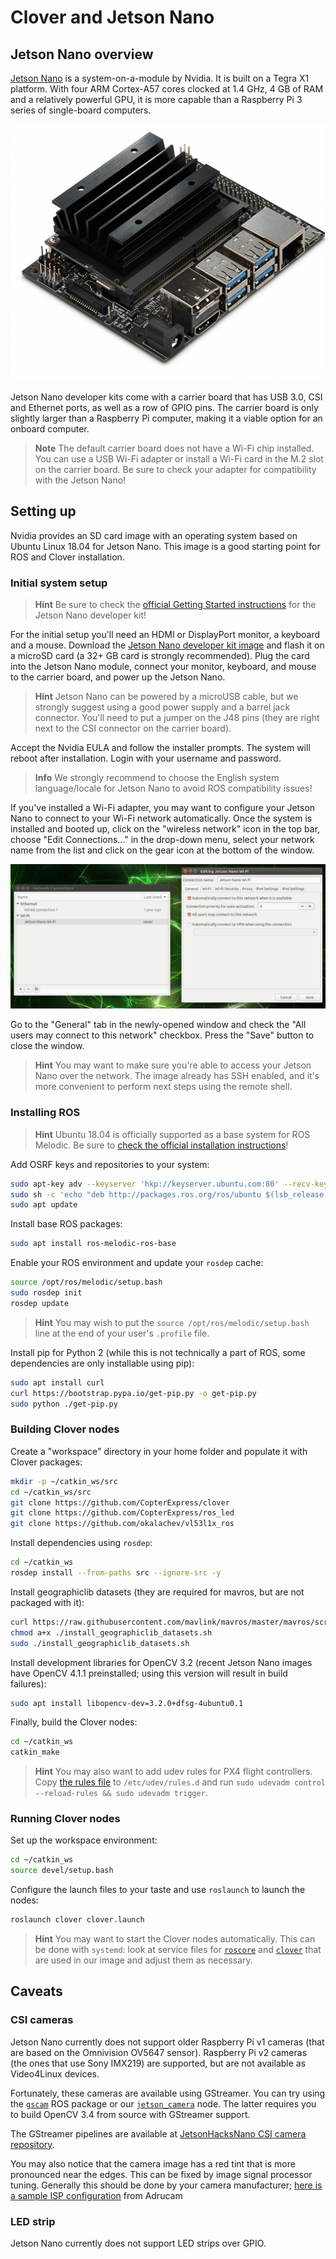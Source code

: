 # Clover and Jetson Nano

## Jetson Nano overview

[Jetson Nano](https://developer.nvidia.com/embedded/jetson-nano-developer-kit) is a system-on-a-module by Nvidia. It is built on a Tegra X1 platform. With four ARM Cortex-A57 cores clocked at 1.4 GHz, 4 GB of RAM and a relatively powerful GPU, it is more capable than a Raspberry Pi 3 series of single-board computers.

<img src="../assets/jetson_nano/00-jetson-nano-board.jpg" class="zoom">

Jetson Nano developer kits come with a carrier board that has USB 3.0, CSI and Ethernet ports, as well as a row of GPIO pins. The carrier board is only slightly larger than a Raspberry Pi computer, making it a viable option for an onboard computer.

> **Note** The default carrier board does not have a Wi-Fi chip installed. You can use a USB Wi-Fi adapter or install a Wi-Fi card in the M.2 slot on the carrier board. Be sure to check your adapter for compatibility with the Jetson Nano!

## Setting up

Nvidia provides an SD card image with an operating system based on Ubuntu Linux 18.04 for Jetson Nano. This image is a good starting point for ROS and Clover installation.

### Initial system setup

> **Hint** Be sure to check the [official Getting Started instructions](https://developer.nvidia.com/embedded/learn/get-started-jetson-nano-devkit) for the Jetson Nano developer kit!

For the initial setup you'll need an HDMI or DisplayPort monitor, a keyboard and a mouse. Download the [Jetson Nano developer kit image](https://developer.nvidia.com/jetson-nano-sd-card-image-r3231) and flash it on a microSD card (a 32+ GB card is strongly recommended). Plug the card into the Jetson Nano module, connect your monitor, keyboard, and mouse to the carrier board, and power up the Jetson Nano.

> **Hint** Jetson Nano can be powered by a microUSB cable, but we strongly suggest using a good power supply and a barrel jack connector. You'll need to put a jumper on the J48 pins (they are right next to the CSI connector on the carrier board).

Accept the Nvidia EULA and follow the installer prompts. The system will reboot after installation. Login with your username and password.

> **Info** We strongly recommend to choose the English system language/locale for Jetson Nano to avoid ROS compatibility issues!

If you've installed a Wi-Fi adapter, you may want to configure your Jetson Nano to connect to your Wi-Fi network automatically. Once the system is installed and booted up, click on the "wireless network" icon in the top bar, choose "Edit Connections..." in the drop-down menu, select your network name from the list and click on the gear icon at the bottom of the window.

<img src="../assets/jetson_nano/01-network-config.png" class="zoom">

Go to the "General" tab in the newly-opened window and check the "All users may connect to this network" checkbox. Press the "Save" button to close the window.

> **Hint** You may want to make sure you're able to access your Jetson Nano over the network. The image already has SSH enabled, and it's more convenient to perform next steps using the remote shell.

### Installing ROS

> **Hint** Ubuntu 18.04 is officially supported as a base system for ROS Melodic. Be sure to [check the official installation instructions](http://wiki.ros.org/melodic/Installation/Ubuntu)!

Add OSRF keys and repositories to your system:

```bash
sudo apt-key adv --keyserver 'hkp://keyserver.ubuntu.com:80' --recv-key C1CF6E31E6BADE8868B172B4F42ED6FBAB17C654
sudo sh -c 'echo "deb http://packages.ros.org/ros/ubuntu $(lsb_release -sc) main" > /etc/apt/sources.list.d/ros-latest.list'
sudo apt update
```

Install base ROS packages:

```bash
sudo apt install ros-melodic-ros-base
```

Enable your ROS environment and update your `rosdep` cache:

```bash
source /opt/ros/melodic/setup.bash
sudo rosdep init
rosdep update
```

> **Hint** You may wish to put the `source /opt/ros/melodic/setup.bash` line at the end of your user's `.profile` file.

Install pip for Python 2 (while this is not technically a part of ROS, some dependencies are only installable using pip):

```bash
sudo apt install curl
curl https://bootstrap.pypa.io/get-pip.py -o get-pip.py
sudo python ./get-pip.py
```

### Building Clover nodes

Create a "workspace" directory in your home folder and populate it with Clover packages:

```bash
mkdir -p ~/catkin_ws/src
cd ~/catkin_ws/src
git clone https://github.com/CopterExpress/clover
git clone https://github.com/CopterExpress/ros_led
git clone https://github.com/okalachev/vl53l1x_ros
```

Install dependencies using `rosdep`:

```bash
cd ~/catkin_ws
rosdep install --from-paths src --ignore-src -y
```

Install geographiclib datasets (they are required for mavros, but are not packaged with it):

```bash
curl https://raw.githubusercontent.com/mavlink/mavros/master/mavros/scripts/install_geographiclib_datasets.sh -o install_geographiclib_datasets.sh
chmod a+x ./install_geographiclib_datasets.sh
sudo ./install_geographiclib_datasets.sh
```

Install development libraries for OpenCV 3.2 (recent Jetson Nano images have OpenCV 4.1.1 preinstalled; using this version will result in build failures):

```bash
sudo apt install libopencv-dev=3.2.0+dfsg-4ubuntu0.1
```

Finally, build the Clover nodes:

```bash
cd ~/catkin_ws
catkin_make
```

> **Hint** You may also want to add udev rules for PX4 flight controllers. Copy [the rules file](https://github.com/CopterExpress/clover/blob/master/clover/udev/99-px4fmu.rules) to `/etc/udev/rules.d` and run `sudo udevadm control --reload-rules && sudo udevadm trigger`.

### Running Clover nodes

Set up the workspace environment:

```bash
cd ~/catkin_ws
source devel/setup.bash
```

Configure the launch files to your taste and use `roslaunch` to launch the nodes:

```bash
roslaunch clover clover.launch
```

> **Hint** You may want to start the Clover nodes automatically. This can be done with `systemd`: look at service files for [`roscore`](https://github.com/CopterExpress/clover/blob/master/builder/assets/roscore.service) and [`clover`](https://github.com/CopterExpress/clover/blob/master/builder/assets/drone.service) that are used in our image and adjust them as necessary.

## Caveats

### CSI cameras

Jetson Nano currently does not support older Raspberry Pi v1 cameras (that are based on the Omnivision OV5647 sensor). Raspberry Pi v2 cameras (the ones that use Sony IMX219) are supported, but are not available as Video4Linux devices.

Fortunately, these cameras are available using GStreamer. You can try using the [`gscam`](http://wiki.ros.org/gscam) ROS package or our [`jetson_camera`](https://github.com/sfalexrog/jetson_camera) node. The latter requires you to build OpenCV 3.4 from source with GStreamer support.

The GStreamer pipelines are available at [JetsonHacksNano CSI camera repository](https://github.com/JetsonHacksNano/CSI-Camera).

You may also notice that the camera image has a red tint that is more pronounced near the edges. This can be fixed by image signal processor tuning. Generally this should be done by your camera manufacturer; [here is a sample ISP configuration](https://www.arducam.com/docs/camera-for-jetson-nano/fix-red-tint-with-isp-tuning/) from Adrucam

### LED strip

Jetson Nano currently does not support LED strips over GPIO.
